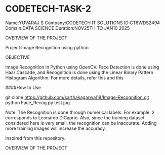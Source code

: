 # CODETECH-TASK-2

Name:YUVARAJ S
Company:CODETECH IT SOLUTIONS
ID:CT6WDS2494
Domain:DATA SCIENCE
Duration:NOV25TH TO JAN10 2025



OVERVIEW OF THE PROJECT

Project:Image Recognition using python

OBJECTIVE

Image Recognition in Python using OpenCV. Face Detection is done using Haar Cascade, and Recognition is done using the Linear Binary Pattern Histogram Algorithm. For more details, refer this and this

####How to Use

 git clone https://github.com/sarthakagarwal18/Image-Recognition.git
 python Face_Recog.py test.jpg


Note: The Recognition is done through numerical labels. For example: 2 corresponds to Leonardo DiCaprio. Also, since the training dataset considered here is very small, the recognition can be inaccurate. Adding more training images will increase the accuracy.

Inspired from this repository.


OVERVIEW OF THE PROJECT

